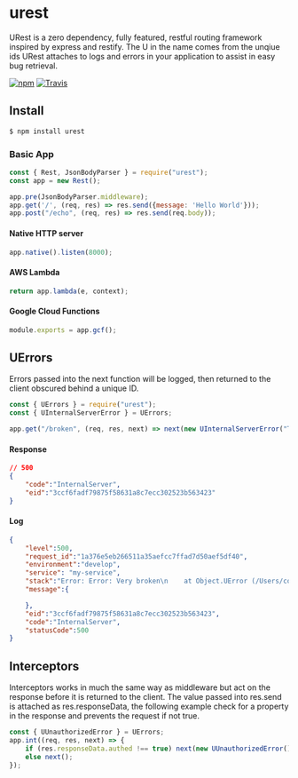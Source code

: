 # urest

URest is a zero dependency, fully featured, restful routing framework inspired by express and restify.
The U in the name comes from the unqiue ids URest attaches to logs and errors in your application to assist in easy bug retrieval.

[![npm](https://img.shields.io/npm/dt/urest.svg?style=for-the-badge)](https://www.npmjs.com/package/urest)
[![Travis](https://img.shields.io/travis/conorturner/urest.svg?style=for-the-badge)](https://travis-ci.org/conorturner/urest)

## Install

```bash
$ npm install urest
```

### Basic App
```javascript
const { Rest, JsonBodyParser } = require("urest");
const app = new Rest();

app.pre(JsonBodyParser.middleware);
app.get('/', (req, res) => res.send({message: 'Hello World'}));
app.post("/echo", (req, res) => res.send(req.body));
```
#### Native HTTP server
```javascript
app.native().listen(8000);
```
#### AWS Lambda
```javascript
return app.lambda(e, context);
```
#### Google Cloud Functions
```javascript
module.exports = app.gcf();
```

## UErrors
Errors passed into the next function will be logged, then returned to the client obscured behind a unique ID.
```javascript
const { UErrors } = require("urest");
const { UInternalServerError } = UErrors;

app.get("/broken", (req, res, next) => next(new UInternalServerError("This is logged")));

```
#### Response
```json
// 500
{
    "code":"InternalServer",
    "eid":"3ccf6fadf79875f58631a8c7ecc302523b563423"
}
```
#### Log
```json
{
    "level":500,
    "request_id":"1a376e5eb266511a35aefcc7ffad7d50aef5df40",
    "environment":"develop",
    "service": "my-service",
    "stack":"Error: Error: Very broken\n    at Object.UError (/Users/conorturner/projects/npm-modules/urest/library/UErrors.js:7:8)\n    at new <anonymous> (/Users/conorturner/projects/npm-modules/urest/library/UErrors.js:11:9)\n    at runHandler (/Users/conorturner/projects/npm-modules/urest/library/Rest.js:79:22)\n    at next (/Users/conorturner/projects/npm-modules/urest/library/Rest.js:87:4)\n    at IncomingMessage.req.on.on (/Users/conorturner/projects/npm-modules/urest/library/JsonBodyParser.js:26:6)\n    at emitNone (events.js:106:13)\n    at IncomingMessage.emit (events.js:208:7)\n    at endReadableNT (_stream_readable.js:1056:12)\n    at _combinedTickCallback (internal/process/next_tick.js:138:11)\n    at process._tickCallback (internal/process/next_tick.js:180:9)",
    "message":{

    },
    "eid":"3ccf6fadf79875f58631a8c7ecc302523b563423",
    "code":"InternalServer",
    "statusCode":500
}
```

## Interceptors
Interceptors works in much the same way as middleware but act on the response before it is returned to the client.
The value passed into res.send is attached as res.responseData, the following example check for a property in the response and prevents the request if not true.
```javascript
const { UUnauthorizedError } = UErrors;
app.int((req, res, next) => {
	if (res.responseData.authed !== true) next(new UUnauthorizedError());
	else next();
});
```





